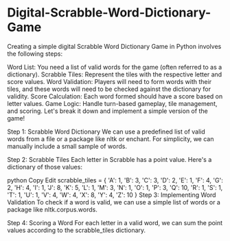# Digital-Scrabble-Word-Dictionary-Game

Creating a simple digital Scrabble Word Dictionary Game in Python involves the following steps:

Word List: You need a list of valid words for the game (often referred to as a dictionary).
Scrabble Tiles: Represent the tiles with the respective letter and score values.
Word Validation: Players will need to form words with their tiles, and these words will need to be checked against the dictionary for validity.
Score Calculation: Each word formed should have a score based on letter values.
Game Logic: Handle turn-based gameplay, tile management, and scoring.
Let's break it down and implement a simple version of the game!

Step 1: Scrabble Word Dictionary
We can use a predefined list of valid words from a file or a package like nltk or enchant. For simplicity, we can manually include a small sample of words.

Step 2: Scrabble Tiles
Each letter in Scrabble has a point value. Here's a dictionary of those values:

python
Copy
Edit
scrabble_tiles = {
    'A': 1, 'B': 3, 'C': 3, 'D': 2, 'E': 1, 'F': 4, 'G': 2, 'H': 4, 'I': 1,
    'J': 8, 'K': 5, 'L': 1, 'M': 3, 'N': 1, 'O': 1, 'P': 3, 'Q': 10, 'R': 1,
    'S': 1, 'T': 1, 'U': 1, 'V': 4, 'W': 4, 'X': 8, 'Y': 4, 'Z': 10
}
Step 3: Implementing Word Validation
To check if a word is valid, we can use a simple list of words or a package like nltk.corpus.words.

Step 4: Scoring a Word
For each letter in a valid word, we can sum the point values according to the scrabble_tiles dictionary.
